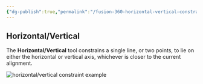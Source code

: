 ```yaml
---
{"dg-publish":true,"permalink":"/fusion-360-horizontal-vertical-constraint/"}
---
```



## Horizontal/Vertical

The **Horizontal/Vertical** tool constrains a single line, or two points, to lie on either the horizontal or vertical axis, whichever is closer to the current alignment.

![horizontal/vertical constraint example](https://help.autodesk.com/cloudhelp/ENU/Fusion-Sketch/images/example/constraint-horizontal-vertical.png)